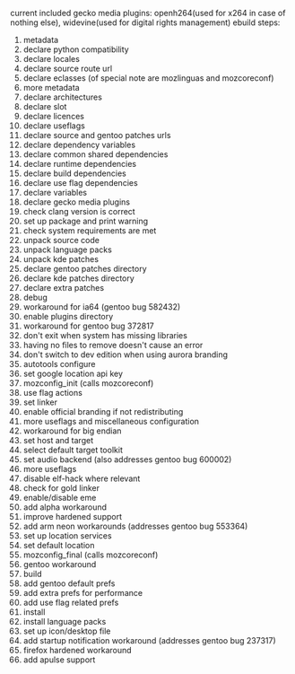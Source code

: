 current included gecko media plugins: openh264(used for x264 in case of nothing else), widevine(used for digital rights management)
ebuild steps:
1. metadata
2. declare python compatibility
3. declare locales
4. declare source route url
5. declare eclasses (of special note are mozlinguas and mozcoreconf)
6. more metadata
7. declare architectures
8. declare slot
9. declare licences
10. declare useflags
11. declare source and gentoo patches urls
12. declare dependency variables
13. declare common shared dependencies
14. declare runtime dependencies
15. declare build dependencies
16. declare use flag dependencies
17. declare variables
18. declare gecko media plugins
19. check clang version is correct
20. set up package and print warning
21. check system requirements are met
22. unpack source code
23. unpack language packs
24. unpack kde patches
25. declare gentoo patches directory
26. declare kde patches directory
27. declare extra patches
28. debug
29. workaround for ia64 (gentoo bug 582432)
30. enable plugins directory
31. workaround for gentoo bug 372817
32. don't exit when system has missing libraries
33. having no files to remove doesn't cause an error
34. don't switch to dev edition when using aurora branding
35. autotools configure
36. set google location api key
37. mozconfig_init (calls mozcoreconf)
38. use flag actions
39. set linker
40. enable official branding if not redistributing
41. more useflags and miscellaneous configuration
42. workaround for big endian
43. set host and target
44. select default target toolkit
45. set audio backend (also addresses gentoo bug 600002)
46. more useflags
47. disable elf-hack where relevant
48. check for gold linker
49. enable/disable eme
50. add alpha workaround
51. improve hardened support
52. add arm neon workarounds (addresses gentoo bug 553364)
53. set up location services
54. set default location
55. mozconfig_final (calls mozcoreconf)
56. gentoo workaround
57. build
58. add gentoo default prefs
59. add extra prefs for performance
60. add use flag related prefs
61. install
62. install language packs
63. set up icon/desktop file
64. add startup notification workaround (addresses gentoo bug 237317)
65. firefox hardened workaround
66. add apulse support
